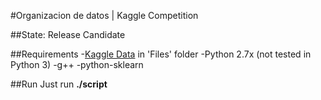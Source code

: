 #Organizacion de datos | Kaggle Competition

##State: Release Candidate

##Requirements 
-[Kaggle Data](http://www.kaggle.com/c/word2vec-nlp-tutorial) in 'Files' folder
-Python 2.7x (not tested in Python 3)
-g++
-python-sklearn

##Run
Just run 
**./script**